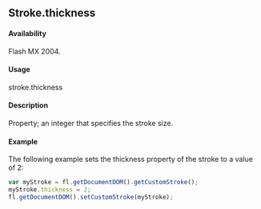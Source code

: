 ## Stroke.thickness

#### Availability

Flash MX 2004.

#### Usage

stroke.thickness

#### Description

Property; an integer that specifies the stroke size.

#### Example

The following example sets the thickness property of the stroke to a value of 2:

```javascript
var myStroke = fl.getDocumentDOM().getCustomStroke(); 
myStroke.thickness = 2; 
fl.getDocumentDOM().setCustomStroke(myStroke);

```
